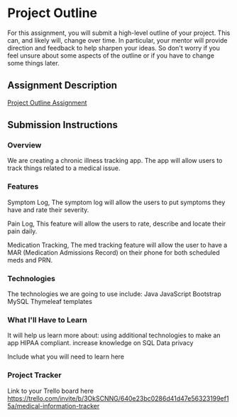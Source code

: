 # Project Outline
For this assignment, you will submit a high-level outline of your project. This can, and likely will, change over time. In particular, your mentor will provide direction and feedback to help sharpen your ideas. So don't worry if you feel unsure about some aspects of the outline or if you have to change some things later.

## Assignment Description
[Project Outline Assignment](https://education.launchcode.org/liftoff/modules/assignments/project-outline)

## Submission Instructions



### Overview

[//]: # (Include overview here)
We are creating a chronic illness tracking app. The app will allow users to track things related to a medical issue.

### Features

Symptom Log,
The symptom log will allow the users to put symptoms they have and rate their severity.

Pain Log,
This feature will allow the users to rate, describe and locate their pain daily.

Medication Tracking,
The med tracking feature will allow the user to have a MAR (Medication Admissions Record) on their phone for both scheduled meds and PRN.

[//]: # (Include Features here)

### Technologies
The technologies we are going to use include:
Java
JavaScript
Bootstrap
MySQL
Thymeleaf templates

[//]: # (Include Technologies here)
### What I'll Have to Learn

It will help us learn more about:
using additional technologies to make an app HIPAA compliant.
increase knowledge on SQL
Data privacy

Include what you will need to learn here
### Project Tracker
Link to your Trello board here
https://trello.com/invite/b/3OkSCNNG/640e23bc0286d41d47e56323199ef15a/medical-information-tracker